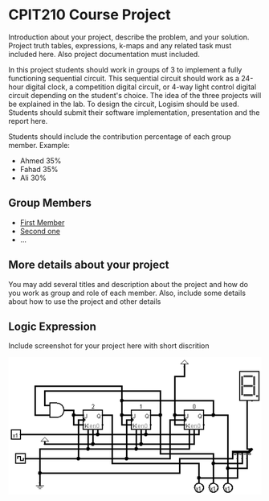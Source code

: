 # CPIT210 Course Project
Introduction about your project, describe the problem, and your solution. Project truth tables, expressions, k-maps and any related task must included here. Also project documentation must included.

In this project students should work in groups of 3 to implement a fully functioning sequential circuit. This sequential circuit should work as a 24-hour digital clock, a competition digital circuit, or 4-way light control digital circuit depending on the student's choice. The idea of the three projects will be explained in the lab. To design the circuit, Logisim should be used. Students should submit their software implementation, presentation and the report here. 

Students should include the contribution percentage of each group member. 
Example:
- Ahmed 35%
- Fahad 35%
- Ali 30%


## Group Members
[comment]: <> (each group memeber should write his first, middle and last name with link to his GitHub account)
- [First Member](https://github.com/first-member)
- [Second one](https://github.com/second-member)
- ...

## More details about your project
You may add several titles and description about the project and how do you work as group and role of each member. Also, include some details about how to use the project and other details


## Logic Expression
Include screenshot for your project here with short discrition

![Our Awsome Project logic expression](/images/logic-expression.png)

